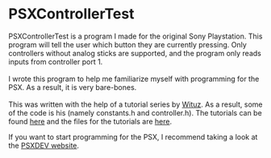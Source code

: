 # PSXControllerTest
PSXControllerTest is a program I made for the original Sony Playstation. This program will tell the user which button they are currently pressing. Only controllers without analog sticks are supported, and the program only reads inputs from controller port 1.
<br>
<br>
I wrote this program to help me familiarize myself with programming for the PSX. As a result, it is very bare-bones.
<br>
<br>
This was written with the help of a tutorial series by [Wituz](https://github.com/Wituz). As a result, some of the code is his (namely constants.h and controller.h). The tutorials can be found [here](https://www.youtube.com/playlist?list=PLAQybJIBW2UtXJITyUTJipPFxC61Tt-Xv) and the files for the tutorials are [here](https://github.com/Wituz/wituz-youtube/tree/master/ps1-game-tutorial).

If you want to start programming for the PSX, I recommend taking a look at the [PSXDEV website](https://www.psxdev.net/).
